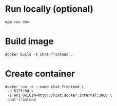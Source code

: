 # Run locally (optional)

`npm run dev`

# Build image

`docker build -t chat-frontend .`

# Create container

```
docker run -d --name chat-frontend \
 -p 5173:80 \
 -e API_ORIGIN=http://host.docker.internal:3000 \
 chat-frontend
```
